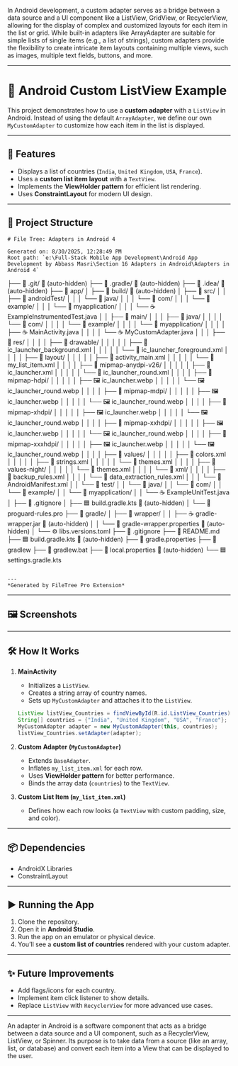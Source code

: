 In Android development, a custom adapter serves as a bridge between a data source and a UI component like a ListView, GridView, or RecyclerView, allowing for the display of complex and customized layouts for each item in the list or grid. While built-in adapters like ArrayAdapter are suitable for simple lists of single items (e.g., a list of strings), custom adapters provide the flexibility to create intricate item layouts containing multiple views, such as images, multiple text fields, buttons, and more.

---

# 📱 Android Custom ListView Example

This project demonstrates how to use a **custom adapter** with a `ListView` in Android. Instead of using the default `ArrayAdapter`, we define our own `MyCustomAdapter` to customize how each item in the list is displayed.

---

## 🚀 Features

- Displays a list of countries (`India`, `United Kingdom`, `USA`, `France`).
- Uses a **custom list item layout** with a `TextView`.
- Implements the **ViewHolder pattern** for efficient list rendering.
- Uses **ConstraintLayout** for modern UI design.

---

## 📂 Project Structure

```
# File Tree: Adapters in Android 4

Generated on: 8/30/2025, 12:28:49 PM
Root path: `e:\Full-Stack Mobile App Development\Android App Development by Abbass Masri\Section 16 Adapters in Android\Adapters in Android 4`

```

├── 📁 .git/ 🚫 (auto-hidden)
├── 📁 .gradle/ 🚫 (auto-hidden)
├── 📁 .idea/ 🚫 (auto-hidden)
├── 📁 app/
│ ├── 📁 build/ 🚫 (auto-hidden)
│ ├── 📁 src/
│ │ ├── 📁 androidTest/
│ │ │ └── 📁 java/
│ │ │ └── 📁 com/
│ │ │ └── 📁 example/
│ │ │ └── 📁 myapplication/
│ │ │ └── ☕ ExampleInstrumentedTest.java
│ │ ├── 📁 main/
│ │ │ ├── 📁 java/
│ │ │ │ └── 📁 com/
│ │ │ │ └── 📁 example/
│ │ │ │ └── 📁 myapplication/
│ │ │ │ ├── ☕ MainActivity.java
│ │ │ │ └── ☕ MyCustomAdapter.java
│ │ │ ├── 📁 res/
│ │ │ │ ├── 📁 drawable/
│ │ │ │ │ ├── 📄 ic_launcher_background.xml
│ │ │ │ │ └── 📄 ic_launcher_foreground.xml
│ │ │ │ ├── 📁 layout/
│ │ │ │ │ ├── 📄 activity_main.xml
│ │ │ │ │ └── 📄 my_list_item.xml
│ │ │ │ ├── 📁 mipmap-anydpi-v26/
│ │ │ │ │ ├── 📄 ic_launcher.xml
│ │ │ │ │ └── 📄 ic_launcher_round.xml
│ │ │ │ ├── 📁 mipmap-hdpi/
│ │ │ │ │ ├── 🖼️ ic_launcher.webp
│ │ │ │ │ └── 🖼️ ic_launcher_round.webp
│ │ │ │ ├── 📁 mipmap-mdpi/
│ │ │ │ │ ├── 🖼️ ic_launcher.webp
│ │ │ │ │ └── 🖼️ ic_launcher_round.webp
│ │ │ │ ├── 📁 mipmap-xhdpi/
│ │ │ │ │ ├── 🖼️ ic_launcher.webp
│ │ │ │ │ └── 🖼️ ic_launcher_round.webp
│ │ │ │ ├── 📁 mipmap-xxhdpi/
│ │ │ │ │ ├── 🖼️ ic_launcher.webp
│ │ │ │ │ └── 🖼️ ic_launcher_round.webp
│ │ │ │ ├── 📁 mipmap-xxxhdpi/
│ │ │ │ │ ├── 🖼️ ic_launcher.webp
│ │ │ │ │ └── 🖼️ ic_launcher_round.webp
│ │ │ │ ├── 📁 values/
│ │ │ │ │ ├── 📄 colors.xml
│ │ │ │ │ ├── 📄 strings.xml
│ │ │ │ │ └── 📄 themes.xml
│ │ │ │ ├── 📁 values-night/
│ │ │ │ │ └── 📄 themes.xml
│ │ │ │ └── 📁 xml/
│ │ │ │ ├── 📄 backup_rules.xml
│ │ │ │ └── 📄 data_extraction_rules.xml
│ │ │ └── 📄 AndroidManifest.xml
│ │ └── 📁 test/
│ │ └── 📁 java/
│ │ └── 📁 com/
│ │ └── 📁 example/
│ │ └── 📁 myapplication/
│ │ └── ☕ ExampleUnitTest.java
│ ├── 🚫 .gitignore
│ ├── 🟦 build.gradle.kts 🚫 (auto-hidden)
│ └── 📄 proguard-rules.pro
├── 📁 gradle/
│ ├── 📁 wrapper/
│ │ ├── ☕ gradle-wrapper.jar 🚫 (auto-hidden)
│ │ └── 📄 gradle-wrapper.properties 🚫 (auto-hidden)
│ └── ⚙️ libs.versions.toml
├── 🚫 .gitignore
├── 📖 README.md
├── 🟦 build.gradle.kts 🚫 (auto-hidden)
├── 📄 gradle.properties
├── 📄 gradlew
├── 🐚 gradlew.bat
├── 📄 local.properties 🚫 (auto-hidden)
└── 🟦 settings.gradle.kts

```

---
*Generated by FileTree Pro Extension*
```

---

## 🖼️ Screenshots

---

## 🛠️ How It Works

1. **MainActivity**

   - Initializes a `ListView`.
   - Creates a string array of country names.
   - Sets up `MyCustomAdapter` and attaches it to the `ListView`.

   ```java
   ListView listView_Countries = findViewById(R.id.ListView_Countries);
   String[] countries = {"India", "United Kingdom", "USA", "France"};
   MyCustomAdapter adapter = new MyCustomAdapter(this, countries);
   listView_Countries.setAdapter(adapter);
   ```

2. **Custom Adapter (`MyCustomAdapter`)**

   - Extends `BaseAdapter`.
   - Inflates `my_list_item.xml` for each row.
   - Uses **ViewHolder pattern** for better performance.
   - Binds the array data (`countries`) to the `TextView`.

3. **Custom List Item (`my_list_item.xml`)**

   - Defines how each row looks (a `TextView` with custom padding, size, and color).

---

## 📦 Dependencies

- AndroidX Libraries
- ConstraintLayout

---

## ▶️ Running the App

1. Clone the repository.
2. Open it in **Android Studio**.
3. Run the app on an emulator or physical device.
4. You’ll see a **custom list of countries** rendered with your custom adapter.

---

## ✨ Future Improvements

- Add flags/icons for each country.
- Implement item click listener to show details.
- Replace `ListView` with `RecyclerView` for more advanced use cases.

---

An adapter in Android is a software component that acts as a bridge between a data source and a UI component, such as a RecyclerView, ListView, or Spinner. Its purpose is to take data from a source (like an array, list, or database) and convert each item into a View that can be displayed to the user.
